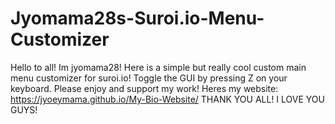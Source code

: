 # Jyomama28s-Suroi.io-Menu-Customizer
Hello to all! Im jyomama28! Here is a simple but really cool custom main menu customizer for suroi.io! Toggle the GUI by pressing Z on your keyboard. Please enjoy and support my work!  Heres my website: https://jyoeymama.github.io/My-Bio-Website/  THANK YOU ALL! I LOVE YOU GUYS!
